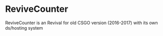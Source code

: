 # ReviveCounter
ReviveCounter is an Revival for old CSGO version (2016-2017) with its own ds/hosting system
